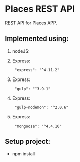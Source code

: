 # Places REST API

REST API for Places APP.


## Implemented using:

1. nodeJS:

2. Express:

        "express": "^4.11.2"

2. Express:

        "gulp": "^3.9.1"

2. Express:

        "gulp-nodemon": "^2.0.6"

2. Express:

        "mongoose": "^4.4.10"

## Setup project:

* npm install
